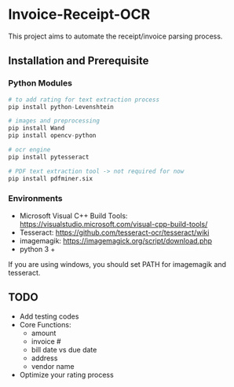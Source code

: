 # Invoice-Receipt-OCR
This project aims to automate the receipt/invoice parsing process.


## Installation and Prerequisite

### Python Modules
```python
# to add rating for text extraction process
pip install python-Levenshtein

# images and preprocessing
pip install Wand
pip install opencv-python

# ocr engine
pip install pytesseract

# PDF text extraction tool -> not required for now
pip install pdfminer.six

```
### Environments
- Microsoft Visual C++ Build Tools: https://visualstudio.microsoft.com/visual-cpp-build-tools/
- Tesseract: https://github.com/tesseract-ocr/tesseract/wiki
- imagemagik: https://imagemagick.org/script/download.php
- python 3 +

If you are using windows, you should set PATH for imagemagik and tesseract.

## TODO

- Add testing codes
- Core Functions:
  - amount
  - invoice #
  - bill date vs due date
  - address
  - vendor name
- Optimize your rating process
